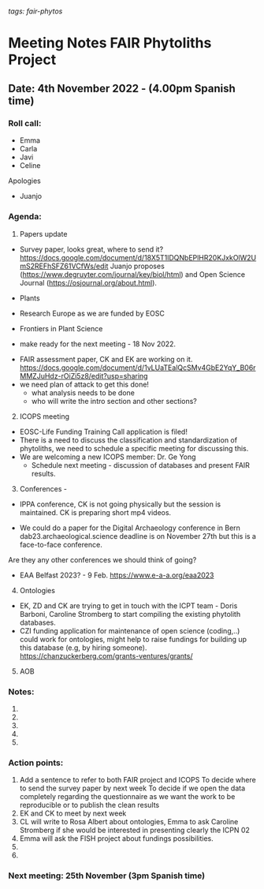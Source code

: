 ###### tags: fair-phytos

# Meeting Notes FAIR Phytoliths Project
## Date:  4th November 2022  - (4.00pm Spanish time)

### Roll call:
* Emma
* Carla
* Javi 
* Celine 

Apologies
* Juanjo 


### Agenda:

1.  Papers update

* Survey paper, looks great, where to send it?
https://docs.google.com/document/d/18X5T1lDQNbEPlHR20KJxkOlW2UmS2REFhSFZ61VCfWs/edit
Juanjo proposes (https://www.degruyter.com/journal/key/biol/html) and Open Science Journal (https://osjournal.org/about.html).
- Plants
- Research Europe as we are funded by EOSC
- Frontiers in Plant Science

- make ready for the next meeting - 18 Nov 2022. 

* FAIR assessment paper, CK and EK are working on it.
https://docs.google.com/document/d/1vLUaTEalQcSMv4GbE2YqY_B06rMMZJuHdz-rOiZi5z8/edit?usp=sharing
* we need plan of attack to get this done!
    * what analysis needs to be done
    * who will write the intro section and other sections?
   
2.  ICOPS meeting
* EOSC-Life Funding Training Call application is filed!
* There is a need to discuss the classification and standardization of phytoliths, we need to schedule a specific meeting for discussing this.
* We are welcoming a new ICOPS member: Dr. Ge Yong
    * Schedule next meeting - discussion of databases and present FAIR results. 

 
3.  Conferences -

* IPPA conference, CK is not going physically but the session is maintained. CK is preparing short mp4 videos.

* We could do a paper for the Digital Archaeology conference in Bern dab23.archaeological.science deadline is on November 27th but this is a face-to-face conference. 

Are they any other conferences we should think of going?
* EAA Belfast 2023? - 9 Feb.
https://www.e-a-a.org/eaa2023



4.  Ontologies
* EK, ZD and CK are trying to get in touch with the ICPT team - Doris Barboni, Caroline Stromberg to start compiling the existing phytolith databases.
*  CZI funding application for maintenance of open science (coding,..) could work for ontologies, might help to raise fundings for building up this database (e.g, by hiring someone).
https://chanzuckerberg.com/grants-ventures/grants/

5.  AOB


 

### Notes:

1. 
2.  
3.
4. 
5.


### Action points:
1. Add a sentence to refer to both FAIR project and ICOPS
To decide where to send the survey paper by next week
To decide if we open the data completely regarding the questionnaire as we want the work to be reproducible or to publish the clean results
2. EK and CK to meet by next week
3. CL will write to Rosa Albert about ontologies, Emma to ask Caroline Stromberg if she would be interested in presenting clearly the ICPN 02
4. Emma will ask the FISH project about fundings possibilities.
5.
6.


### Next meeting: 25th November (3pm Spanish time)
